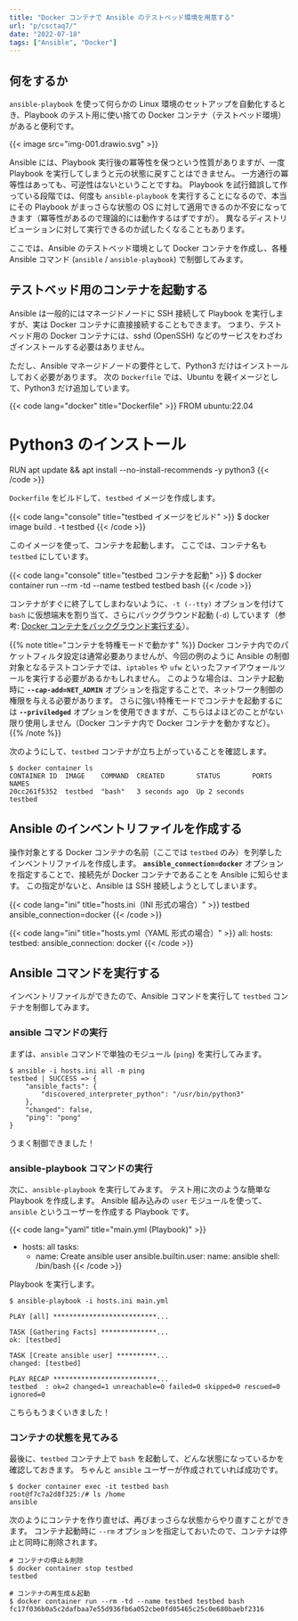```yaml
---
title: "Docker コンテナで Ansible のテストベッド環境を用意する"
url: "p/csctaq7/"
date: "2022-07-18"
tags: ["Ansible", "Docker"]
---
```


何をするか
----

`ansible-playbook` を使って何らかの Linux 環境のセットアップを自動化するとき、Playbook のテスト用に使い捨ての Docker コンテナ（テストベッド環境）があると便利です。

{{< image src="img-001.drawio.svg" >}}

Ansible には、Playbook 実行後の冪等性を保つという性質がありますが、一度 Playbook を実行してしまうと元の状態に戻すことはできません。
一方通行の冪等性はあっても、可逆性はないということですね。
Playbook を試行錯誤して作っている段階では、何度も `ansible-playbook` を実行することになるので、本当にその Playbook がまっさらな状態の OS に対して適用できるのか不安になってきます（冪等性があるので理論的には動作するはずですが）。
異なるディストリビューションに対して実行できるのか試したくなることもあります。

ここでは、Ansible のテストベッド環境として Docker コンテナを作成し、各種 Ansible コマンド (`ansible` / `ansible-playbook`) で制御してみます。


テストベッド用のコンテナを起動する
----

Ansible は一般的にはマネージドノードに SSH 接続して Playbook を実行しますが、実は Docker コンテナに直接接続することもできます。
つまり、テストベッド用の Docker コンテナには、sshd (OpenSSH) などのサービスをわざわざインストールする必要はありません。

ただし、Ansible マネージドノードの要件として、Python3 だけはインストールしておく必要があります。
次の `Dockerfile` では、Ubuntu を親イメージとして、Python3 だけ追加しています。

{{< code lang="docker" title="Dockerfile" >}}
FROM ubuntu:22.04

# Python3 のインストール
RUN apt update && apt install --no-install-recommends -y python3
{{< /code >}}

`Dockerfile` をビルドして、`testbed` イメージを作成します。

{{< code lang="console" title="testbed イメージをビルド" >}}
$ docker image build . -t testbed
{{< /code >}}

このイメージを使って、コンテナを起動します。
ここでは、コンテナ名も `testbed` にしています。

{{< code lang="console" title="testbed コンテナを起動" >}}
$ docker container run --rm -td --name testbed testbed bash
{{< /code >}}

コンテナがすぐに終了してしまわないように、`-t (--tty)` オプションを付けて `bash` に仮想端末を割り当て、さらにバックグラウンド起動 (`-d`) しています（参考: [Docker コンテナをバックグラウンド実行する](https://maku77.github.io/p/dmpsvz3/)）。

{{% note title="コンテナを特権モードで動かす" %}}
Docker コンテナ内でのパケットフィルタ設定は通常必要ありませんが、今回の例のように Ansible の制御対象となるテストコンテナでは、`iptables` や `ufw` といったファイアウォールツールを実行する必要があるかもしれません。
このような場合は、コンテナ起動時に __`--cap-add=NET_ADMIN`__ オプションを指定することで、ネットワーク制御の権限を与える必要があります。
さらに強い特権モードでコンテナを起動するには __`--priviledged`__ オプションを使用できますが、こちらはよほどのことがない限り使用しません（Docker コンテナ内で Docker コンテナを動かすなど）。
{{% /note %}}

次のようにして、`testbed` コンテナが立ち上がっていることを確認します。

```console
$ docker container ls
CONTAINER ID  IMAGE    COMMAND  CREATED        STATUS        PORTS  NAMES
20cc261f5352  testbed  "bash"   3 seconds ago  Up 2 seconds         testbed
```


Ansible のインベントリファイルを作成する
----

操作対象とする Docker コンテナの名前（ここでは `testbed` のみ）を列挙したインベントリファイルを作成します。
__`ansible_connection=docker`__ オプションを指定することで、接続先が Docker コンテナであることを Ansible に知らせます。
この指定がないと、Ansible は SSH 接続しようとしてしまいます。

{{< code lang="ini" title="hosts.ini（INI 形式の場合）" >}}
testbed ansible_connection=docker
{{< /code >}}

{{< code lang="ini" title="hosts.yml（YAML 形式の場合）" >}}
all:
  hosts:
    testbed:
      ansible_connection: docker
{{< /code >}}


Ansible コマンドを実行する
----

インベントリファイルができたので、Ansible コマンドを実行して `testbed` コンテナを制御してみます。

### ansible コマンドの実行

まずは、`ansible` コマンドで単独のモジュール (`ping`) を実行してみます。

```console
$ ansible -i hosts.ini all -m ping
testbed | SUCCESS => {
    "ansible_facts": {
        "discovered_interpreter_python": "/usr/bin/python3"
    },
    "changed": false,
    "ping": "pong"
}
```

うまく制御できました！

### ansible-playbook コマンドの実行

次に、`ansible-playbook` を実行してみます。
テスト用に次のような簡単な Playbook を作成します。
Ansible 組み込みの `user` モジュールを使って、`ansible` というユーザーを作成する Playbook です。

{{< code lang="yaml" title="main.yml (Playbook)" >}}
- hosts: all
  tasks:
  - name: Create ansible user
    ansible.builtin.user:
      name: ansible
      shell: /bin/bash
{{< /code >}}

Playbook を実行します。

```console
$ ansible-playbook -i hosts.ini main.yml

PLAY [all] **************************...

TASK [Gathering Facts] **************...
ok: [testbed]

TASK [Create ansible user] **********...
changed: [testbed]

PLAY RECAP **************************...
testbed  : ok=2 changed=1 unreachable=0 failed=0 skipped=0 rescued=0 ignored=0
```

こちらもうまくいきました！

### コンテナの状態を見てみる

最後に、`testbed` コンテナ上で `bash` を起動して、どんな状態になっているかを確認しておきます。
ちゃんと `ansible` ユーザーが作成されていれば成功です。

```console
$ docker container exec -it testbed bash
root@f7c7a2d8f325:/# ls /home
ansible
```

次のようにコンテナを作り直せば、再びまっさらな状態からやり直すことができます。
コンテナ起動時に `--rm` オプションを指定しておいたので、コンテナは停止と同時に削除されます。

```console
# コンテナの停止＆削除
$ docker container stop testbed
testbed

# コンテナの再生成＆起動
$ docker container run --rm -td --name testbed testbed bash
fc17f036b0a5c2dafbaa7e55d936fb6a052cbe0fd05465c25c0e680baebf2316
```

